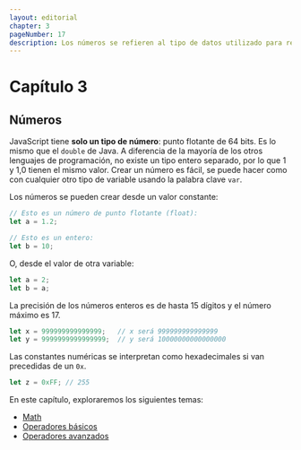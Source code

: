 ```yaml
---
layout: editorial
chapter: 3
pageNumber: 17
description: Los números se refieren al tipo de datos utilizado para representar valores numéricos. Los números en JavaScript pueden ser números enteros (números enteros) o números de punto flotante (números decimales)
---
```


# Capítulo 3

## Números

JavaScript tiene **solo un tipo de número**: punto flotante de 64 bits. Es lo mismo que el `double` de Java. A diferencia de la mayoría de los otros lenguajes de programación, no existe un tipo entero separado, por lo que 1 y 1,0 tienen el mismo valor. Crear un número es fácil, se puede hacer como con cualquier otro tipo de variable usando la palabra clave `var`.

Los números se pueden crear desde un valor constante:

```javascript
// Esto es un número de punto flotante (float):
let a = 1.2;

// Esto es un entero:
let b = 10;
```

O, desde el valor de otra variable:

```javascript
let a = 2;
let b = a;
```

La precisión de los números enteros es de hasta 15 dígitos y el número máximo es 17.

```javascript
let x = 999999999999999;   // x será 999999999999999
let y = 9999999999999999;  // y será 10000000000000000
```

Las constantes numéricas se interpretan como hexadecimales si van precedidas de un `0x`.

```javascript
let z = 0xFF; // 255
```

En este capítulo, exploraremos los siguientes temas:

* [Math](./math.md)
* [Operadores básicos](./operators.md)
* [Operadores avanzados](./advanced.md)
